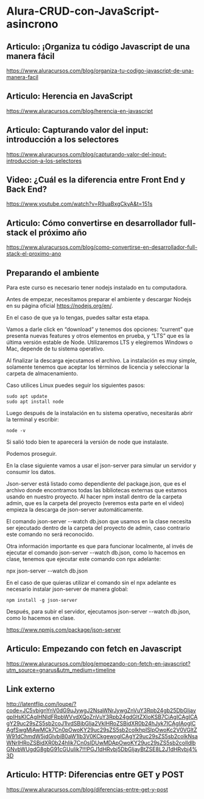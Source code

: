 # Alura-CRUD-con-JavaScript-asincrono

## Articulo: ¡Organiza tu código Javascript de una manera fácil

<https://www.aluracursos.com/blog/organiza-tu-codigo-javascript-de-una-manera-facil>

## Articulo: Herencia en JavaScript  

<https://www.aluracursos.com/blog/herencia-en-javascript>

## Articulo: Capturando valor del input: introducción a los selectores  

<https://www.aluracursos.com/blog/capturando-valor-del-input-introduccion-a-los-selectores>

## Video: ¿Cuál es la diferencia entre Front End y Back End?  

<https://www.youtube.com/watch?v=R9uaBxgCkyA&t=151s>

## Articulo: Cómo convertirse en desarrollador full-stack el próximo año  

<https://www.aluracursos.com/blog/como-convertirse-en-desarrollador-full-stack-el-proximo-ano>

## Preparando el ambiente

Para este curso es necesario tener nodejs instalado en tu computadora.

Antes de empezar, necesitamos preparar el ambiente y descargar Nodejs en su página oficial <https://nodejs.org/en/>.

En el caso de que ya lo tengas, puedes saltar esta etapa.

Vamos a darle click en “download” y tenemos dos opciones: “current” que presenta nuevas features y otros elementos en prueba, y “LTS” que es la última versión estable de Node. Utilizaremos LTS y elegiremos Windows o Mac, depende de tu sistema operativo.

Al finalizar la descarga ejecutamos el archivo. La instalación es muy simple, solamente tenemos que aceptar los términos de licencia y seleccionar la carpeta de almacenamiento.

Caso utilices Linux puedes seguir los siguientes pasos:

```terminal
sudo apt update
sudo apt install node
```

Luego después de la instalación en tu sistema operativo, necesitarás abrir la terminal y escribir:

```terminal
node -v
```

Si salió todo bien te aparecerá la versión de node que instalaste.

Podemos proseguir.

En la clase siguiente vamos a usar el json-server para simular un servidor y consumir los datos.

Json-server está listado como dependiente del package.json, que es el archivo donde encontramos todas las bibliotecas externas que estamos usando en nuestro proyecto. Al hacer npm install dentro de la carpeta admin, que es la carpeta del proyecto (veremos esta parte en el video) empieza la descarga de json-server automáticamente.

El comando json-server --watch db.json que usamos en la clase necesita ser ejecutado dentro de la carpeta del proyecto de admin, caso contrario este comando no será reconocido.

Otra información importante es que para funcionar localmente, al invés de ejecutar el comando json-server --watch db.json, como lo hacemos en clase, tenemos que ejecutar este comando con npx adelante:

npx json-server --watch db.json

En el caso de que quieras utilizar el comando sin el npx adelante es necesario instalar json-server de manera global:

```terminal
npm install -g json-server
```

Después, para subir el servidor, ejecutamos json-server --watch db.json, como lo hacemos en clase.

<https://www.npmjs.com/package/json-server>

## Articulo: Empezando con fetch en Javascript  

<https://www.aluracursos.com/blog/empezando-con-fetch-en-javascript?utm_source=gnarus&utm_medium=timeline>

## Link externo

<http://latentflip.com/loupe/?code=JC5vbignYnV0dG9uJywgJ2NsaWNrJywgZnVuY3Rpb24gb25DbGljaygpIHsKICAgIHNldFRpbWVvdXQoZnVuY3Rpb24gdGltZXIoKSB7CiAgICAgICAgY29uc29sZS5sb2coJ1lvdSBjbGlja2VkIHRoZSBidXR0b24hJyk7ICAgIAogICAgfSwgMjAwMCk7Cn0pOwoKY29uc29sZS5sb2coIkhpISIpOwoKc2V0VGltZW91dChmdW5jdGlvbiB0aW1lb3V0KCkgewogICAgY29uc29sZS5sb2coIkNsaWNrIHRoZSBidXR0b24hIik7Cn0sIDUwMDApOwoKY29uc29sZS5sb2coIldlbGNvbWUgdG8gbG91cGUuIik7!!!PGJ1dHRvbj5DbGljayBtZSE8L2J1dHRvbj4%3D>  

## Articulo: HTTP: Diferencias entre GET y POST

<https://www.aluracursos.com/blog/diferencias-entre-get-y-post>


